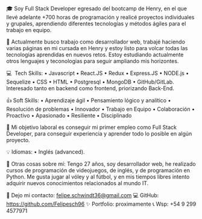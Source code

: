 🎓 Soy Full Stack Developer egresado del bootcamp de Henry, en el que llevé adelante +700 horas de programación y realicé proyectos individuales y grupales, aprendiendo diferentes tecnologías y métodos ágiles para el trabajo en equipo.

🔧 Actualmente busco trabajo como desarrollador web, trabajé haciendo varias páginas en mi cursada en Henry y estoy listo para volcar todas las tecnologias aprendidas en nuevos retos. Estoy estudiando actualmente otros lenguajes y teconologias para seguir ampliando mis horizontes.

💻 ​ Tech Skills: 
• Javascript • React.JS • Redux • Express.JS • NODE.js • Sequelize • CSS • HTML • Postgresql • MongoDB • GitHub/GitLab. Interesado tanto en backend como frontend, priorizando Back-End.

👍 Soft Skills:
• Aprendizaje ágil • Pensamiento lógico y analítico • Resolución de problemas • Innovador • Trabajo en Equipo • Colaboración • Proactivo • Apasionado • Resiliente • Disciplinado

🔧 Mi objetivo laboral es conseguir mi primer empleo como Full Stack Developer, para conseguir experiencia y aprender todo lo posible en algún proyecto. 

💡 Idiomas: 
• Inglés (advanced).

🎨 Otras cosas sobre mí: Tengo 27 años, soy desarrollador web, he realizado cursos de programación de videojuegos, de inglés, y de programación en Python.
Me gusta jugar al vóley y al fútbol, y en mis tiempos libres intento adquirir nuevos conocimientos relacionados al mundo IT.

📩 Dejo mi contacto: felipe.schwindt36@gmail.com
💻 GitHub: https://github.com/Felipesch96
✨ Portfolio: proximamente
📞 Wsp: +54 9 299 4577971
